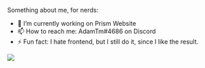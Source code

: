 Something about me, for nerds:

- 🔭 I’m currently working on Prism Website
- 📫 How to reach me: AdamTm#4686 on Discord
- ⚡ Fun fact: I hate frontend, but I still do it, since I like the result.


<img src="https://github-readme-stats.vercel.app/api?username=AdamTmHun">
